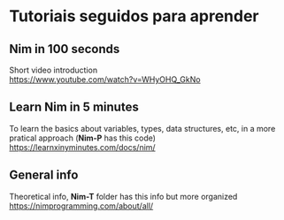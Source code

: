 # Tutoriais seguidos para aprender

## Nim in 100 seconds

Short video introduction  
https://www.youtube.com/watch?v=WHyOHQ_GkNo

## Learn Nim in 5 minutes

To learn the basics about variables, types, data structures, etc, in a more pratical approach (**Nim-P** has this code)  
https://learnxinyminutes.com/docs/nim/

## General info

Theoretical info, **Nim-T** folder has this info but more organized  
https://nimprogramming.com/about/all/
